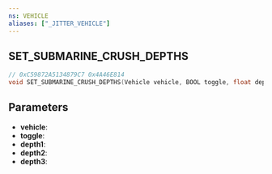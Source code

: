 ```yaml
---
ns: VEHICLE
aliases: ["_JITTER_VEHICLE"]
---
```

## SET_SUBMARINE_CRUSH_DEPTHS

```c
// 0xC59872A5134879C7 0x4A46E814
void SET_SUBMARINE_CRUSH_DEPTHS(Vehicle vehicle, BOOL toggle, float depth1, float depth2, float depth3);
```

## Parameters
* **vehicle**: 
* **toggle**: 
* **depth1**: 
* **depth2**: 
* **depth3**: 

